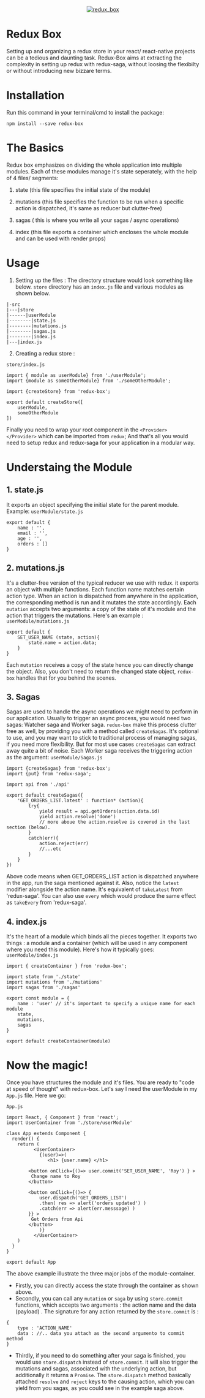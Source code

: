 <p align="center"><a href="#" target="_blank">
	<img src="https://image.ibb.co/e4Nce6/redux_box.png" alt="redux_box" border="0">
</a></p>

# Redux Box
Setting up and organizing a redux store in your react/ react-native projects can be a tedious and daunting task. 
Redux-Box aims at extracting the complexity in setting up redux with redux-saga, without loosing the flexibilty or without introducing new bizzare terms.

# Installation
Run this command in your terminal/cmd to install the package:
```
npm install --save redux-box
```

# The Basics

Redux box emphasizes on dividing the whole application into multiple modules. Each of these modules manage it's state seperately, with the help of 4 files/ segments:

1. state 
(this  file specifies the initial state of the module)

2. mutations 
(this file specifies the function to be run when a specific action is dispatched, it's same as reducer but clutter-free)

3. sagas 
( this is where you write all your sagas / async operations)

4. index 
(this file exports a container which encloses the whole module and can be used with render props)

# Usage
1. Setting up the files :
 The  directory structure would look something like below. `store` directory has an `index.js` file and various modules as shown below.

```
|-src
|---|store
|------|userModule
|--------|state.js
|--------|mutations.js
|--------|sagas.js
|--------|index.js
|---|index.js
```

2. Creating a redux store : 

`store/index.js`
```
import { module as userModule} from './userModule';
import {module as someOtherModule} from './someOtherModule';

import {createStore} from 'redux-box';

export default createStore([
	userModule,
	someOtherModule
])
```

Finally you  need to wrap your root component in the `<Provider> </Provider>` which can be imported from `redux`;
And that's all you would need to setup redux and redux-saga for your application in a modular way.

# Understaing the Module
## 1. state.js
It exports an object specifying the initial state for the parent module.
Example:
`userModule/state.js`
```
export default {
	name : '',
	email : '',
	age : '',
	orders : []
}
```

## 2. mutations.js
It's a clutter-free version of the typical reducer we use with redux. it exports an object with multiple functions. Each function name matches certain action type. When an action is dispatched from anywhere in the application, the corresponding method is run and it mutates the state accordingly. Each `mutation` accepts two arguments: a copy of the state of it's module and the action that triggers the mutations. Here's an example : 
`userModule/mutations.js`

```
export default {
	SET_USER_NAME (state, action){
		state.name = action.data;
	}
}
```

Each `mutation` receives a copy of the state hence you can directly change the object. Also, you don't need to return the changed state object, `redux-box` handles that for you behind the scenes.

## 3. Sagas
Sagas are used to handle the async operations we might need to perform in our application. Usually to trigger an async process, you would need two sagas: Watcher saga and Worker saga. `redux-box` make this process clutter free as well, by providing you with a method called `createSagas`. It's optional to use, and you may want to stick to traditional process of managing sagas, if you need more flexibility. But for most use cases `createSagas` can extract away quite a bit of noise. Each Worker saga receives the triggering action as the argument:
`userModule/Sagas.js`
```
import {createSagas} from 'redux-box';
import {put} from 'redux-saga';

import api from './api'

export default createSagas({
	'GET_ORDERS_LIST.latest' : function* (action){
		try{
			yield result = api.getOrders(action.data.id)
			yield action.resolve('done')
			// more aboue the action.resolve is covered in the last section (below).
		}
		catch(err){
			action.reject(err)
			//...etc
		}
	}
})
```
Above code means when GET_ORDERS_LIST action is dispatched anywhere in the app, run the saga mentioned against it. Also, notice the `latest` modifier alongside the action name. It's equivalent of `takeLatest` from 'redux-saga'. You can also use `every` which would produce the same effect as `takeEvery` from 'redux-saga'.

## 4. index.js
It's the heart of a module which binds all the pieces together. It exports two things : a module and a container (which will be used in any component where you need this module).
Here's how it typically goes:
`userModule/index.js`
```
import { createContainer } from 'redux-box';

import state from './state'
import mutations from './mutations'
import sagas from './sagas'

export const module = {
	name : 'user' // it's important to specify a unique name for each module
	state,
	mutations,
	sagas
}

export default createContainer(module)

```

# Now the magic!
Once you have structures the module and it's files. You are ready to "code at speed of thought" with redux-box. Let's say I need the userModule in my `App.js` file. Here we go:

`App.js`
```
import React, { Component } from 'react';
import UserContainer from './store/userModule'

class App extends Component {
  render() {
    return (
          <UserContainer>
            {(user)=>(
               <h1> {user.name} </h1>

		<button onClick={()=> user.commit('SET_USER_NAME', 'Roy') } > 
		 Change name to Roy 
		</button>

		<button onClick={()=> {
			user.dispatch('GET_ORDERS_LIST')
			.then( res => alert('orders updated') )
			.catch(err => alert(err.messsage) )
		}} > 
		 Get Orders from Api
		</button>
            )}
          </UserContainer>
    )
  }
}

export default App
```

The above example illustrate the three major jobs of the module-container. 
- Firstly, you can directly access  the state through the container as shown above.
- Secondly, you can call any `mutation` or `saga` by using `store.commit` functions, which accepts two arguments : the action name and the data (payload) . The signature for any action returned by the `store.commit` is : 
```
{
	type : 'ACTION_NAME'
	data : //.. data you attach as the second argumento to commit method
}
```
- Thirdly, if you need to do something after your saga is finished, you would use `store.dispatch` instead of `store.commit`. it will also trigger the mutations and sagas, associated with the underlying action, but additionally it returns a `Promise`. The `store.dispatch` method basically attached `resolve` and `reject` keys to the causing action, which you can yield from you sagas, as you could see in the example saga above.
